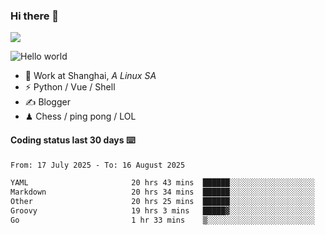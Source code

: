 ### Hi there 👋
![](https://komarev.com/ghpvc/?username=Xuhandsome)


<img src="https://github-readme-stats.vercel.app/api?username=XuHandsome&show_icons=true&theme=merko" alt="Hello world">

<br/>

- 🍻  Work at Shanghai, _A Linux SA_
- ⚡  Python / Vue / Shell
- ✍️  Blogger
- ♟  Chess / ping pong / LOL

#### Coding status last 30 days ⌨️

<!--START_SECTION:waka-->

```txt
From: 17 July 2025 - To: 16 August 2025

YAML                       20 hrs 43 mins  ██████░░░░░░░░░░░░░░░░░░░   24.52 %
Markdown                   20 hrs 34 mins  ██████░░░░░░░░░░░░░░░░░░░   24.34 %
Other                      20 hrs 25 mins  ██████░░░░░░░░░░░░░░░░░░░   24.17 %
Groovy                     19 hrs 3 mins   █████▓░░░░░░░░░░░░░░░░░░░   22.55 %
Go                         1 hr 33 mins    ▒░░░░░░░░░░░░░░░░░░░░░░░░   01.84 %
```

<!--END_SECTION:waka-->
